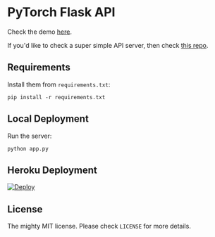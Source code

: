 # PyTorch Flask API


Check the demo [here](https://vc-pytorch.herokuapp.com/).

If you'd like to check a super simple API server, then check [this repo](https://github.com/avinassh/pytorch-flask-api).


## Requirements

Install them from `requirements.txt`:

    pip install -r requirements.txt


## Local Deployment

Run the server:

    python app.py


## Heroku Deployment

[![Deploy](https://www.herokucdn.com/deploy/button.svg)](https://heroku.com/deploy?template=https://github.com/SolomidHero/voice-conversion-flask-heroku)


## License

The mighty MIT license. Please check `LICENSE` for more details.
